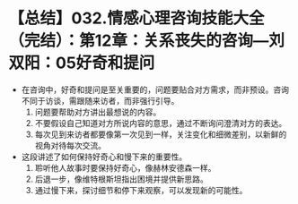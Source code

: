 # 【总结】032.情感心理咨询技能大全（完结）：第12章：关系丧失的咨询—刘双阳：05好奇和提问

-   在咨询中，好奇和提问是至关重要的，问题要贴合对方需求，而非预设。咨询不同于访谈，需跟随来访者，而非强行引导。
    1.  问题要帮助对方讲出最想说的内容。
    2.  不要假设自己知道对方所说内容的意思，通过不断询问澄清对方的表达。
    3.  每次见到来访者都要像第一次见到一样，关注变化和细微差别，以新鲜的视角对待每次交流。
-   这段讲述了如何保持好奇心和慢下来的重要性。
    1.  聆听他人故事时要保持好奇心，像赫林安德森一样。
    2.  后退一步，像维特根斯坦指出困境并提供新思路。
    3.  通过慢下来，探讨细节和停下来观察，可以发现新的可能性。